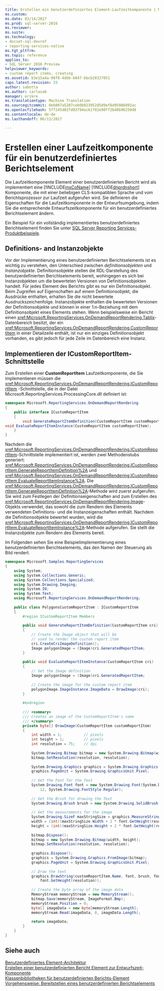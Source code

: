 ```yaml
---
title: Erstellen ein benutzerdefiniertes Element-Laufzeitkomponente | Microsoft Docs
ms.custom: 
ms.date: 03/14/2017
ms.prod: sql-server-2016
ms.reviewer: 
ms.suite: 
ms.technology:
- docset-sql-devref
- reporting-services-native
ms.tgt_pltfrm: 
ms.topic: reference
applies_to:
- SQL Server 2016 Preview
helpviewer_keywords:
- custom report items, creating
ms.assetid: b3e15a4a-98f8-4dbb-b847-bbcb20327051
caps.latest.revision: 33
author: sabotta
ms.author: carlasab
manager: erikre
ms.translationtype: Machine Translation
ms.sourcegitcommit: 0eb007a5207ceb0b023952d5d9ef6d95986092ac
ms.openlocfilehash: 5ff245d02fd83794ac61f82e90ff2b48b96259d8
ms.contentlocale: de-de
ms.lasthandoff: 06/13/2017

---
```

# <a name="creating-a-custom-report-item-run-time-component"></a>Erstellen einer Laufzeitkomponente für ein benutzerdefiniertes Berichtselement
  Die Laufzeitkomponente Element einer benutzerdefinierten Bericht wird als implementiert eine [!INCLUDE[msCoName](../../includes/msconame-md.md)] [!INCLUDE[dnprdnshort](../../includes/dnprdnshort-md.md)] Komponente, die mit einer beliebigen CLS-kompatiblen Sprache und vom Berichtsprozessor zur Laufzeit aufgerufen wird. Sie definieren die Eigenschaften für die Laufzeitkomponente in der Entwurfsumgebung, indem Sie die entsprechende Entwurfszeitkomponente für ein benutzerdefiniertes Berichtselement ändern.  
  
 Ein Beispiel für ein vollständig implementiertes benutzerdefiniertes Berichtselement finden Sie unter [SQL Server Reporting Services-Produktbeispiele](http://go.microsoft.com/fwlink/?LinkId=177889).  
  
## <a name="definition-and-instance-objects"></a>Definitions- and Instanzobjekte  
 Vor der Implementierung eines benutzerdefinierten Berichtselements ist es wichtig zu verstehen, den Unterschied zwischen *definitionsobjekten* und *Instanzobjekte*. Definitionsobjekte stellen die RDL-Darstellung des benutzerdefinierten Berichtselements bereit, wohingegen es sich bei Instanzobjekten um die bewerteten Versionen von Definitionsobjekten handelt. Für jedes Element des Berichts gibt es nur ein Definitionsobjekt. Beim Zugreifen auf Eigenschaften auf einem Definitionsobjekt, die Ausdrücke enthalten, erhalten Sie die nicht bewertete Ausdruckszeichenfolge. Instanzobjekte enthalten die bewerteten Versionen der Definitionsobjekte und können in einer 1:n-Beziehung mit dem Definitionsobjekt eines Elements stehen. Wenn beispielsweise ein Bericht einen <xref:Microsoft.ReportingServices.OnDemandReportRendering.Tablix>-Datenbereich besitzt, der ein <xref:Microsoft.ReportingServices.OnDemandReportRendering.CustomReportItem> in einer Detailzeile enthält, ist nur ein einziges Definitionsobjekt vorhanden, es gibt jedoch für jede Zeile im Datenbereich eine Instanz.  
  
## <a name="implementing-the-icustomreportitem-interface"></a>Implementieren der ICustomReportItem-Schnittstelle  
 Zum Erstellen einer **CustomReportItem** Laufzeitkomponente, die Sie implementieren müssen die <xref:Microsoft.ReportingServices.OnDemandReportRendering.ICustomReportItem> -Schnittstelle, die in der Datei Microsoft.ReportingServices.ProcessingCore.dll definiert ist:  
  
```csharp  
namespace Microsoft.ReportingServices.OnDemandReportRendering  
{  
    public interface ICustomReportItem  
    {  
        void GenerateReportItemDefinition(CustomReportItem customReportItem);  
void EvaluateReportItemInstance(CustomReportItem customReportItem);  
    }  
}  
```  
  
 Nachdem die <xref:Microsoft.ReportingServices.OnDemandReportRendering.ICustomReportItem>-Schnittstelle implementiert ist, werden zwei Methodenstubs generiert: <xref:Microsoft.ReportingServices.OnDemandReportRendering.ICustomReportItem.GenerateReportItemDefinition%2A> und <xref:Microsoft.ReportingServices.OnDemandReportRendering.ICustomReportItem.EvaluateReportItemInstance%2A>. Die <xref:Microsoft.ReportingServices.OnDemandReportRendering.ICustomReportItem.GenerateReportItemDefinition%2A>-Methode wird zuerst aufgerufen. Sie wird zum Festlegen der Definitionseigenschaften and zum Erstellen des <xref:Microsoft.ReportingServices.OnDemandReportRendering.Image>-Objekts verwendet, das sowohl die zum Rendern des Elements verwendeten Definitions- und die Instanzeigenschaften enthält. Nachdem die Definitionsobjekte bewertet wurden, wird die <xref:Microsoft.ReportingServices.OnDemandReportRendering.ICustomReportItem.EvaluateReportItemInstance%2A>-Methode aufgerufen. Sie stellt die Instanzobjekte zum Rendern des Elements bereit.  
  
 Im Folgenden sehen Sie eine Beispielimplementierung eines benutzerdefinierten Berichtselements, das den Namen der Steuerung als Bild rendert.  
  
```csharp  
namespace Microsoft.Samples.ReportingServices  
{  
    using System;  
    using System.Collections.Generic;  
    using System.Collections.Specialized;  
    using System.Drawing.Imaging;  
    using System.IO;  
    using System.Text;  
    using Microsoft.ReportingServices.OnDemandReportRendering;  
  
    public class PolygonsCustomReportItem : ICustomReportItem  
    {  
        #region ICustomReportItem Members  
  
        public void GenerateReportItemDefinition(CustomReportItem cri)  
        {  
            // Create the Image object that will be   
            // used to render the custom report item  
            cri.CreateCriImageDefinition();  
            Image polygonImage = (Image)cri.GeneratedReportItem;  
        }  
  
        public void EvaluateReportItemInstance(CustomReportItem cri)  
        {  
            // Get the Image definition  
            Image polygonImage = (Image)cri.GeneratedReportItem;  
  
            // Create the image for the custom report item  
            polygonImage.ImageInstance.ImageData = DrawImage(cri);  
        }  
  
        #endregion  
  
        /// <summary>  
        /// Creates an image of the CustomReportItem's name  
        /// </summary>  
        private byte[] DrawImage(CustomReportItem customReportItem)  
        {  
            int width = 1;          // pixels  
            int height = 1;         // pixels  
            int resolution = 75;    // dpi  
  
            System.Drawing.Bitmap bitmap = new System.Drawing.Bitmap(width, height);  
            bitmap.SetResolution(resolution, resolution);  
  
            System.Drawing.Graphics graphics = System.Drawing.Graphics.FromImage(bitmap);  
            graphics.PageUnit = System.Drawing.GraphicsUnit.Pixel;  
  
            // Get the Font for the Text  
            System.Drawing.Font font = new System.Drawing.Font(System.Drawing.FontFamily.GenericMonospace,  
                12, System.Drawing.FontStyle.Regular);  
  
            // Get the Brush for drawing the Text  
            System.Drawing.Brush brush = new System.Drawing.SolidBrush(System.Drawing.Color.LightGreen);  
  
            // Get the measurements for the image  
            System.Drawing.SizeF maxStringSize = graphics.MeasureString(customReportItem.Name, font);  
            width = (int)(maxStringSize.Width + 2 * font.GetHeight(resolution));  
            height = (int)(maxStringSize.Height + 2 * font.GetHeight(resolution));  
  
            bitmap.Dispose();  
            bitmap = new System.Drawing.Bitmap(width, height);  
            bitmap.SetResolution(resolution, resolution);  
  
            graphics.Dispose();  
            graphics = System.Drawing.Graphics.FromImage(bitmap);  
            graphics.PageUnit = System.Drawing.GraphicsUnit.Pixel;  
  
            // Draw the text  
            graphics.DrawString(customReportItem.Name, font, brush, font.GetHeight(resolution),   
                font.GetHeight(resolution));  
  
            // Create the byte array of the image data  
            MemoryStream memoryStream = new MemoryStream();  
            bitmap.Save(memoryStream, ImageFormat.Bmp);  
            memoryStream.Position = 0;  
            byte[] imageData = new byte[memoryStream.Length];  
            memoryStream.Read(imageData, 0, imageData.Length);  
  
            return imageData;  
        }  
    }  
}  
```  
  
## <a name="see-also"></a>Siehe auch  
 [Benutzerdefiniertes Element-Architektur](../../reporting-services/custom-report-items/custom-report-item-architecture.md)   
 [Erstellen einer benutzerdefinierten Bericht Element zur Entwurfszeit-Komponente](../../reporting-services/custom-report-items/creating-a-custom-report-item-design-time-component.md)   
 [Klassenbibliotheken für benutzerdefinierten Berichts-Element](../../reporting-services/custom-report-items/custom-report-item-class-libraries.md)   
 [Vorgehensweise: Bereitstellen eines benutzerdefinierten Berichtselements](../../reporting-services/custom-report-items/how-to-deploy-a-custom-report-item.md)  
  
  
